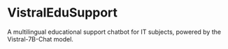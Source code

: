 # VistralEduSupport
A multilingual educational support chatbot for IT subjects, powered by the Vistral-7B-Chat model.
